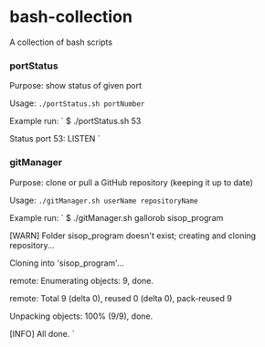 # bash-collection
A collection of bash scripts

### portStatus
Purpose: show status of given port

Usage: `./portStatus.sh portNumber`

Example run:
`
$ ./portStatus.sh 53

Status port 53: LISTEN
`


### gitManager
Purpose: clone or pull a GitHub repository (keeping it up to date)

Usage: `./gitManager.sh userName repositoryName`

Example run:
`
$ ./gitManager.sh gallorob sisop_program

[WARN] Folder sisop_program doesn't exist; creating and cloning repository...

Cloning into 'sisop_program'...

remote: Enumerating objects: 9, done.

remote: Total 9 (delta 0), reused 0 (delta 0), pack-reused 9

Unpacking objects: 100% (9/9), done.

[INFO] All done.
`
